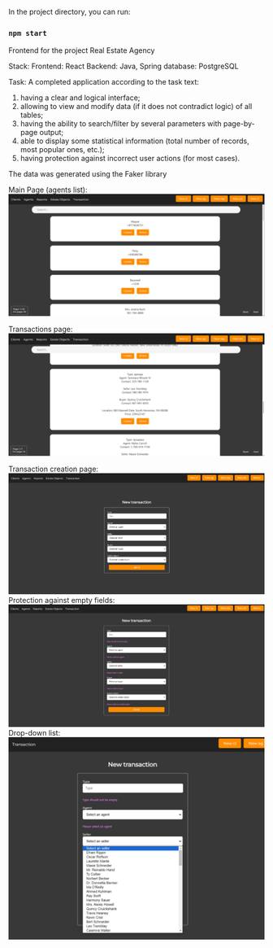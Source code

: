 In the project directory, you can run:

### `npm start`

Frontend for the project Real Estate Agency

  Stack:
  Frontend: React
  Backend: Java, Spring
  database: PostgreSQL

  Task:
A completed application according to the task text:
1. having a clear and logical interface;
2. allowing to view and modify data (if it does not contradict logic) of all tables;
3. having the ability to search/filter by several parameters with page-by-page output;
4. able to display some statistical information (total number of records, most popular ones, etc.);
5. having protection against incorrect user actions (for most cases).

The data was generated using the Faker library

Main Page (agents list):
![Alt text](image-6.png)

Transactions page:
![Alt text](image-7.png)

Transaction creation page:
![Alt text](image-3.png)
Protection against empty fields:
![Alt text](image-4.png)
Drop-down list:
![Alt text](image-5.png)




